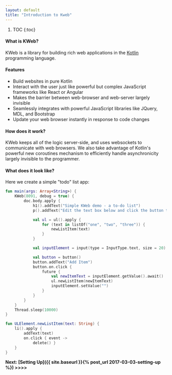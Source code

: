 ```yaml
---
layout: default
title: "Introduction to Kweb"
---
```


1. TOC
{:toc}

#### What is KWeb?

KWeb is a library for building rich web applications in the [Kotlin](http://kotlinlang.org/)
programming language.

#### Features
* Build websites in pure Kotlin
* Interact with the user just like powerful but complex JavaScript frameworks
  like React or Angular
* Makes the barrier between web-browser and web-server largely invisible
* Seamlessly integrates with powerful JavaScript libraries like JQuery, MDL, and Bootstrap
* Update your web browser instantly in response to code changes

#### How does it work?
KWeb keeps all of the logic server-side, and uses websockets to communicate with web browsers.
We also take advantage of Kotlin's powerful new coroutines mechanism to efficiently handle
asynchronicity largely invisible to the programmer.

#### What does it look like?

Here we create a simple "todo" list app:

```kotlin
fun main(args: Array<String>) {
    KWeb(8091, debug = true) {
        doc.body.apply {
            h1().addText("Simple KWeb demo - a to-do list")
            p().addText("Edit the text box below and click the button to add the item.  Click an item to remove it.")

            val ul = ul().apply {
                for (text in listOf("one", "two", "three")) {
                    newListItem(text)
                }
            }

            val inputElement = input(type = InputType.text, size = 20)

            val button = button()
            button.addText("Add Item")
            button.on.click {
                future {
                    val newItemText = inputElement.getValue().await()
                    ul.newListItem(newItemText)
                    inputElement.setValue("")
                }
            }
        }
    }
    Thread.sleep(10000)
}

fun ULElement.newListItem(text: String) {
    li().apply {
        addText(text)
        on.click { event ->
            delete() }
    }
}
```
**Next: [Setting Up]({{ site.baseurl }}{% post_url 2017-03-03-setting-up %}) >>>>**